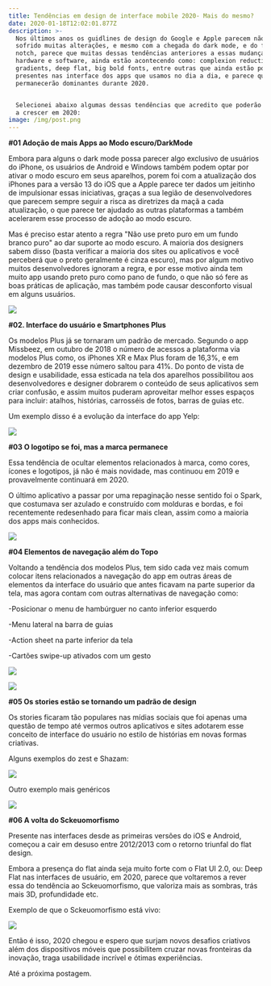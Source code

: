```yaml
---
title: Tendências em design de interface mobile 2020- Mais do mesmo?
date: 2020-01-18T12:02:01.877Z
description: >-
  Nos últimos anos os guidlines de design do Google e Apple parecem não ter
  sofrido muitas alterações, e mesmo com a chegada do dark mode, e do famigerado
  notch, parece que muitas dessas tendências anteriores a essas mudanças de
  hardware e software, ainda estão acontecendo como: complexion reduction,
  gradients, deep flat, big bold fonts, entre outras que ainda estão por ai
  presentes nas interface dos apps que usamos no dia a dia, e parece que
  permanecerão dominantes durante 2020.


  Selecionei abaixo algumas dessas tendências que acredito que poderão continuar
  a crescer em 2020:
image: /img/post.png
---
```

**\#01 Adoção de mais Apps ao Modo escuro/DarkMode**

Embora para alguns o dark mode possa parecer algo exclusivo de usuários do iPhone, os usuários de Android e Windows também podem optar por ativar o modo escuro em seus aparelhos, porem foi com a atualização dos iPhones para a versão 13 do iOS que a Apple parece ter dados um jeitinho de impulsionar essas iniciativas, graças a sua legião de desenvolvedores que parecem sempre seguir a risca as diretrizes da maçã a cada atualização, o que parece ter ajudado as outras plataformas a também acelerarem esse processo de adoção ao modo escuro.

Mas é preciso estar atento a regra "Não use preto puro em um fundo branco puro" ao dar suporte ao modo escuro. A maioria dos designers sabem disso (basta verificar a maioria dos sites ou aplicativos e você perceberá que o preto geralmente é cinza escuro), mas por algum motivo muitos desenvolvedores ignoram a regra, e por esse motivo ainda tem muito app usando preto puro como pano de fundo, o que não só fere as boas práticas de aplicação, mas também pode causar desconforto visual em alguns usuários.

![](/img/0.png)



**\#02. Interface do usuário e Smartphones Plus**

Os modelos Plus já se tornaram um padrão de mercado. Segundo o app Missbeez, em outubro de 2018 o número de acessos a plataforma via modelos Plus como, os iPhones XR e Max Plus foram de 16,3%, e em dezembro de 2019 esse número saltou para 41%. Do ponto de vista de design e usabilidade, essa esticada na tela dos aparelhos possibilitou aos desenvolvedores e designer dobrarem o conteúdo de seus aplicativos sem criar confusão, e assim muitos puderam aproveitar melhor esses espaços para incluir: atalhos, histórias, carrosséis de fotos, barras de guias etc.

Um exemplo disso é a evolução da interface do app Yelp:

![](/img/0-1.png)

**\#03 O logotipo se foi, mas a marca permanece**

Essa tendência de ocultar elementos relacionados à marca, como cores, ícones e logotipos, já não é mais novidade, mas continuou em 2019 e provavelmente continuará em 2020.

O último aplicativo a passar por uma repaginação nesse sentido foi o Spark, que costumava ser azulado e construído com molduras e bordas, e foi recentemente redesenhado para ficar mais clean, assim como a maioria dos apps mais conhecidos.

![](/img/0-2.png)

**\#04 Elementos de navegação além do Topo**

Voltando a tendência dos modelos Plus, tem sido cada vez mais comum colocar itens relacionados a navegação do app em outras áreas de elementos da interface do usuário que antes ficavam na parte superior da tela, mas agora contam com outras alternativas de navegação como:

\-Posicionar o menu de hambúrguer no canto inferior esquerdo

\-Menu lateral na barra de guias

\-Action sheet na parte inferior da tela

\-Cartões swipe-up ativados com um gesto 

![](/img/0-3.png)

![](/img/0-4.png)

**\#05 Os stories estão se tornando um padrão de design**

Os stories ficaram tão populares nas mídias sociais que foi apenas uma questão de tempo até vermos outros aplicativos e sites adotarem esse conceito de interface do usuário no estilo de histórias em novas formas criativas.

Alguns exemplos do zest e Shazam: 



![](/img/0-5.png)

Outro exemplo mais genéricos

![](/img/0-6.png)

**\#06 A volta do Sckeuomorfismo** 

Presente nas interfaces desde as primeiras versões do iOS e Android, começou a cair em desuso entre 2012/2013 com o retorno triunfal do flat design. 

Embora a presença do flat ainda seja muito forte com o Flat UI 2.0, ou: Deep Flat nas interfaces de usuário, em 2020, parece que voltaremos a rever essa do tendência ao Sckeuomorfismo, que valoriza mais as sombras, trás mais 3D, profundidade etc.

Exemplo de que o Sckeuomorfismo está vivo:

![](/img/0-7.png)

Então é isso, 2020 chegou e espero que surjam novos desafios criativos além dos dispositivos móveis que possibilitem cruzar novas fronteiras da inovação, traga usabilidade incrível e ótimas experiências.

Até a próxima postagem.
